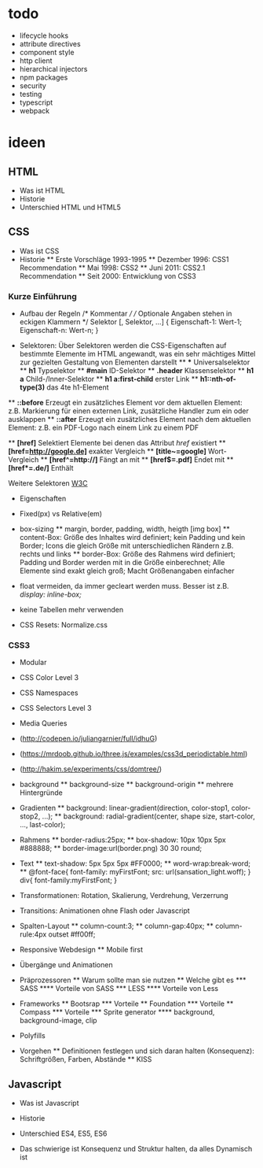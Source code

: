 # todo

* lifecycle hooks
* attribute directives
* component style
* http client
* hierarchical injectors
* npm packages
* security
* testing
* typescript
* webpack

# ideen

## HTML

* Was ist HTML
* Historie
* Unterschied HTML und HTML5

## CSS

* Was ist CSS
* Historie
** Erste Vorschläge 1993-1995
** Dezember 1996: CSS1 Recommendation
** Mai 1998: CSS2
** Juni 2011: CSS2.1 Recommendation
** Seit 2000: Entwicklung von CSS3


### Kurze Einführung

* Aufbau der Regeln
    /* Kommentar */
    /* Optionale Angaben stehen in eckigen Klammern */
    Selektor [, Selektor, …]
    {
        Eigenschaft-1: Wert-1;
        Eigenschaft-n: Wert-n;
    }

* Selektoren: Über Selektoren werden die CSS-Eigenschaften auf bestimmte Elemente im HTML angewandt, was ein sehr mächtiges Mittel zur gezielten Gestaltung von Elementen darstellt
** __*__ Universalselektor
** __h1__ Typselektor
** __#main__ ID-Selektor
** __.header__ Klassenselektor
** __h1 a__ Child-/Inner-Selektor
** __h1 a:first-child__ erster Link
** __h1::nth-of-type(3)__ das 4te h1-Element

** __::before__ Erzeugt ein zusätzliches Element vor dem aktuellen Element: z.B. Markierung für einen externen Link, zusätzliche Handler zum ein oder ausklappen
** __::after__ Erzeugt ein zusätzliches Element nach dem aktuellen Element: z.B. ein PDF-Logo nach einem Link zu einem PDF

** __[href]__ Selektiert Elemente bei denen das Attribut _href_ existiert
** __[href=http://google.de]__ exakter Vergleich
** __[title~=google]__ Wort-Vergleich
** __[href^=http://]__ Fängt an mit
** __[href$=.pdf]__ Endet mit
** __[href*=.de/]__ Enthält

Weitere Selektoren [W3C](http://www.w3.org/TR/CSS2/selector.html#attribute-selectors)

* Eigenschaften

* Fixed(px) vs Relative(em)

* box-sizing
** margin, border, padding, width, heigth [img box]
** content-Box: Größe des Inhaltes wird definiert; kein Padding und kein Border; Icons die gleich Größe mit unterschiedlichen Rändern z.B. rechts und links
** border-Box: Größe des Rahmens wird definiert; Padding und Border werden mit in die Größe einberechnet; Alle Elemente sind exakt gleich groß; Macht Größenangaben einfacher

* float vermeiden, da immer gecleart werden muss. Besser ist z.B. _display: inline-box;_

* keine Tabellen mehr verwenden

* CSS Resets: Normalize.css

### CSS3

* Modular
* CSS Color Level 3
* CSS Namespaces
* CSS Selectors Level 3
* Media Queries

* (http://codepen.io/juliangarnier/full/idhuG)
* (https://mrdoob.github.io/three.js/examples/css3d_periodictable.html)
* (http://hakim.se/experiments/css/domtree/)

* background
** background-size
** background-origin
** mehrere Hintergründe
* Gradienten
** background: linear-gradient(direction, color-stop1, color-stop2, ...);
** background: radial-gradient(center, shape size, start-color, ..., last-color);
* Rahmens
** border-radius:25px;
** box-shadow: 10px 10px 5px #888888;
** border-image:url(border.png) 30 30 round;
* Text
** text-shadow: 5px 5px 5px #FF0000;
** word-wrap:break-word;
** @font-face{ font-family: myFirstFont; src: url(sansation_light.woff); } div{ font-family:myFirstFont; }
* Transformationen: Rotation, Skalierung, Verdrehung, Verzerrung
* Transitions: Animationen ohne Flash oder Javascript
* Spalten-Layout
** column-count:3;
** column-gap:40px;
** column-rule:4px outset #ff00ff;


* Responsive Webdesign
** Mobile first


* Übergänge und Animationen

* Präprozessoren
** Warum sollte man sie nutzen
** Welche gibt es
*** SASS
**** Vorteile von SASS
*** LESS
**** Vorteile von Less

* Frameworks
** Bootsrap
*** Vorteile
** Foundation
*** Vorteile
** Compass
*** Vorteile
*** Sprite generator
**** background, background-image, clip

* Polyfills

* Vorgehen
** Definitionen festlegen und sich daran halten (Konsequenz): Schriftgrößen, Farben, Abstände
** KISS


## Javascript

* Was ist Javascript
* Historie
* Unterschied ES4, ES5, ES6

* Das schwierige ist Konsequenz und Struktur halten, da alles Dynamisch ist

